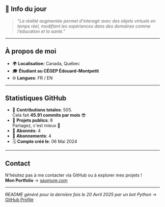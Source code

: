 

## 💭 Info du jour
> *"La réalité augmentée permet d’interagir avec des objets virtuels en temps réel, modifiant les expériences dans des domaines comme l’éducation et la santé."*

---

## À propos de moi
- 🌍 **Localisation**: Canada, Québec
- 🎓 **Étudiant au CÉGEP Édouard-Montpetit**
- 🌐 **Langues**: FR / EN

---

## Statistiques GitHub
- 🧮 **Contributions totales**: 505.  
  Cela fait **45.91 commits par mois** 😎
- 📂 **Projets publics**: 8  
  Partagez, c'est mieux 🤝
- 👥 **Abonnés**: 4
- 👀 **Abonnements**: 4
- 🗓️ **Compte créé le**: 06 Mai 2024

---

## Contact
N'hésitez pas à me contacter via GitHub ou à explorer mes projets !  
**Mon Portfolio** -> [saumure.com](https://saumure.com)

---

*README généré pour la dernière fois le 20 Avril 2025 par un bot Python* -> [GitHub Profile](https://github.com/HenriSaumure/HenriSaumure)
